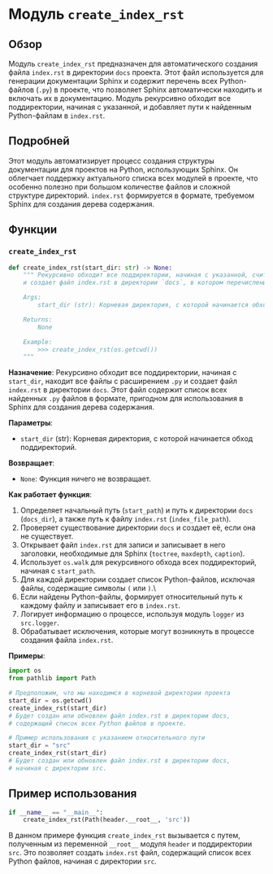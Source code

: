 # Модуль `create_index_rst`

## Обзор

Модуль `create_index_rst` предназначен для автоматического создания файла `index.rst` в директории `docs` проекта. Этот файл используется для генерации документации Sphinx и содержит перечень всех Python-файлов (`.py`) в проекте, что позволяет Sphinx автоматически находить и включать их в документацию. Модуль рекурсивно обходит все поддиректории, начиная с указанной, и добавляет пути к найденным Python-файлам в `index.rst`.

## Подробней

Этот модуль автоматизирует процесс создания структуры документации для проектов на Python, использующих Sphinx. Он облегчает поддержку актуального списка всех модулей в проекте, что особенно полезно при большом количестве файлов и сложной структуре директорий. `index.rst` формируется в формате, требуемом Sphinx для создания дерева содержания.

## Функции

### `create_index_rst`

```python
def create_index_rst(start_dir: str) -> None:
    """ Рекурсивно обходит все поддиректории, начиная с указанной, считывает все файлы *.py
    и создает файл index.rst в директории `docs`, в котором перечислены все эти файлы в формате toctree. Ведет журнал процесса.

    Args:
        start_dir (str): Корневая директория, с которой начинается обход.

    Returns:
        None

    Example:
        >>> create_index_rst(os.getcwd())
    """
```

**Назначение**: Рекурсивно обходит все поддиректории, начиная с `start_dir`, находит все файлы с расширением `.py` и создает файл `index.rst` в директории `docs`. Этот файл содержит список всех найденных `.py` файлов в формате, пригодном для использования в Sphinx для создания дерева содержания.

**Параметры**:

- `start_dir` (str): Корневая директория, с которой начинается обход поддиректорий.

**Возвращает**:

- `None`: Функция ничего не возвращает.

**Как работает функция**:

1.  Определяет начальный путь (`start_path`) и путь к директории `docs` (`docs_dir`), а также путь к файлу `index.rst` (`index_file_path`).
2.  Проверяет существование директории `docs` и создает её, если она не существует.
3.  Открывает файл `index.rst` для записи и записывает в него заголовки, необходимые для Sphinx (`toctree`, `maxdepth`, `caption`).
4.  Использует `os.walk` для рекурсивного обхода всех поддиректорий, начиная с `start_path`.
5.  Для каждой директории создает список Python-файлов, исключая файлы, содержащие символы `(` или `)`.\
6.  Если найдены Python-файлы, формирует относительный путь к каждому файлу и записывает его в `index.rst`.
7.  Логирует информацию о процессе, используя модуль `logger` из `src.logger`.
8.  Обрабатывает исключения, которые могут возникнуть в процессе создания файла `index.rst`.

**Примеры**:

```python
import os
from pathlib import Path

# Предположим, что мы находимся в корневой директории проекта
start_dir = os.getcwd()
create_index_rst(start_dir)
# Будет создан или обновлен файл index.rst в директории docs,
# содержащий список всех Python файлов в проекте.

# Пример использования с указанием относительного пути
start_dir = "src"
create_index_rst(start_dir)
# Будет создан или обновлен файл index.rst в директории docs,
# начиная с директории src.
```

## Пример использования

```python
if __name__ == "__main__":
    create_index_rst(Path(header.__root__, 'src'))
```

В данном примере функция `create_index_rst` вызывается с путем, полученным из переменной `__root__` модуля `header` и поддиректории `src`. Это позволяет создать `index.rst` файл, содержащий список всех Python файлов, начиная с директории `src`.